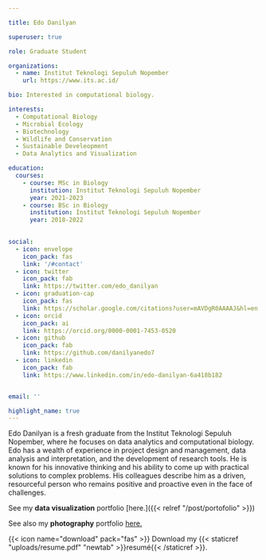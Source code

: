 ```yaml
---

title: Edo Danilyan

superuser: true

role: Graduate Student

organizations:
  - name: Institut Teknologi Sepuluh Nopember
    url: https://www.its.ac.id/

bio: Interested in computational biology.

interests:
  - Computational Biology
  - Microbial Ecology
  - Biotechnology
  - Wildlife and Conservation
  - Sustainable Develeopment
  - Data Analytics and Visualization

education:
  courses:
    - course: MSc in Biology
      institution: Institut Teknologi Sepuluh Nopember
      year: 2021-2023
    - course: BSc in Biology
      institution: Institut Teknologi Sepuluh Nopember
      year: 2018-2022
    

social:
  - icon: envelope
    icon_pack: fas
    link: '/#contact'
  - icon: twitter
    icon_pack: fab
    link: https://twitter.com/edo_danilyan
  - icon: graduation-cap 
    icon_pack: fas
    link: https://scholar.google.com/citations?user=mAVDgR0AAAAJ&hl=en
  - icon: orcid
    icon_pack: ai
    link: https://orcid.org/0000-0001-7453-0520
  - icon: github
    icon_pack: fab
    link: https://github.com/danilyanedo7
  - icon: linkedin
    icon_pack: fab
    link: https://www.linkedin.com/in/edo-danilyan-6a418b182


email: ''

highlight_name: true
---
```

Edo Danilyan is a fresh graduate from the Institut Teknologi Sepuluh Nopember, where he focuses on data analytics and computational biology. Edo has a wealth of experience in project design and management, data analysis and interpretation, and the development of research tools. He is known for his innovative thinking and his ability to come up with practical solutions to complex problems. His colleagues describe him as a driven, resourceful person who remains positive and proactive even in the face of challenges.

See my **data visualization** portfolio [here.]({{< relref "/post/portofolio" >}})

See also my **photography** portfolio [here.](https://edodanilyan.myportfolio.com)

{{< icon name="download" pack="fas" >}} Download my {{< staticref "uploads/resume.pdf" "newtab" >}}resumé{{< /staticref >}}.


